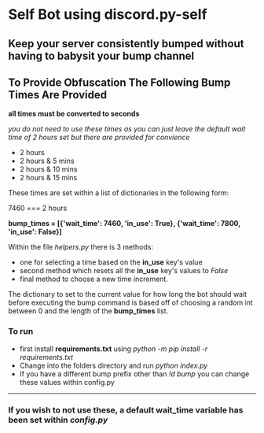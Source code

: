 # Self Bot using discord.py-self


Keep your server consistently bumped without having to babysit your bump channel
---

## To Provide Obfuscation The Following Bump Times Are Provided

**all times must be converted to seconds**

_you do not need to use these times as you can just leave the default wait time of 2 hours set but there are provided for convience_

- 2 hours
- 2 hours & 5 mins
- 2 hours & 10 mins
- 2 hours & 15 mins


These times are set within a list of dictionaries in the following form:

7460 === 2 hours

**bump_times = [{'wait_time': 7460, 'in_use': True}, {'wait_time': 7800, 'in_use': False}]**

Within the file _helpers.py_ there is 3 methods: 
- one for selecting a time based on the **in_use** key's value 
- second method which resets all the **in_use** key's values to _False_  
- final method to choose a new time increment.

The dictionary to set to the current value for how long the bot should wait before executing the bump command is based off of choosing a random int between 0 and the length of the **bump_times** list.


### To run 
- first install **requirements.txt** using _python -m pip install -r requirements.txt_
- Change into the folders directory and run _python index.py_
- If you have a different bump prefix other than _!d bump_ you can change these values within config.py

---


### If you wish to not use these, a default **wait_time** variable has been set within _config.py_


